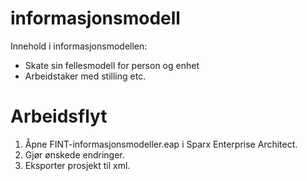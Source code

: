 # informasjonsmodell

Innehold i informasjonsmodellen: 

* Skate sin fellesmodell for person og enhet
* Arbeidstaker med stilling etc.

# Arbeidsflyt

1. Åpne FINT-informasjonsmodeller.eap i Sparx Enterprise Architect.
2. Gjør ønskede endringer. 
3. Eksporter prosjekt til xml.
